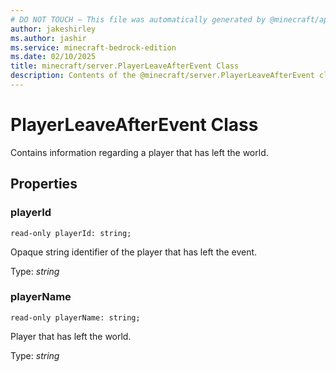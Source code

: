```yaml
---
# DO NOT TOUCH — This file was automatically generated by @minecraft/api-docs-generator, to report problems file an issue at https://github.com/Mojang/minecraft-scripting-libraries
author: jakeshirley
ms.author: jashir
ms.service: minecraft-bedrock-edition
ms.date: 02/10/2025
title: minecraft/server.PlayerLeaveAfterEvent Class
description: Contents of the @minecraft/server.PlayerLeaveAfterEvent class.
---
```

# PlayerLeaveAfterEvent Class

Contains information regarding a player that has left the world.

## Properties

### **playerId**
`read-only playerId: string;`

Opaque string identifier of the player that has left the event.

Type: *string*

### **playerName**
`read-only playerName: string;`

Player that has left the world.

Type: *string*
